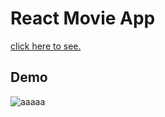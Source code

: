 # React Movie App
[click here to see.](https://mm-movieapp.netlify.app/)
## Demo

![aaaaa](https://github.com/mmehel52/movie-app/blob/master/Animation.gif)



